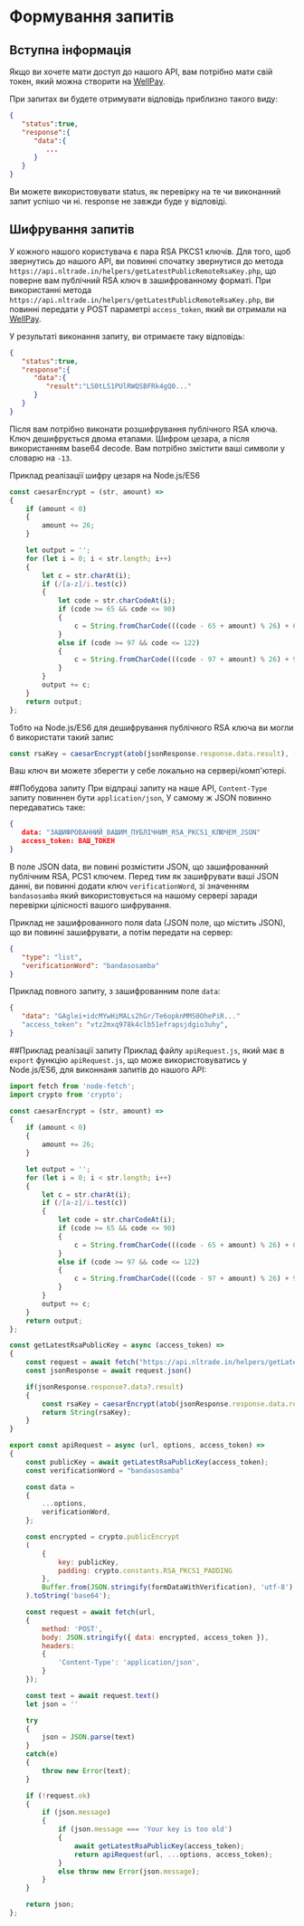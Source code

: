 # Формування запитів
## Вступна інформація
Якщо ви хочете мати доступ до нашого API, вам потрібно мати свій токен, який можна створити на [WellPay](https://wellpay.me/).

При запитах ви будете отримувати відповідь приблизно такого виду:
``` json
{
   "status":true,
   "response":{
      "data":{
         ...
      }
   }
}
```
Ви можете використовувати status, як перевірку на те чи виконанний запит успішо чи ні. response не завжди буде у відповіді.

## Шифрування запитів
У кожного нашого користувача є пара RSA PKCS1 ключів. Для того, щоб звернутись до нашого API, ви повинні спочатку звернутися до метода `https://api.nltrade.in/helpers/getLatestPublicRemoteRsaKey.php`, що поверне вам публічний RSA ключ в зашифрованному форматі.
При використанні метода `https://api.nltrade.in/helpers/getLatestPublicRemoteRsaKey.php`, ви повинні передати у POST параметрі `access_token`, який ви отримали на [WellPay](https://wellpay.me/).

У результаті виконання запиту, ви отримаєте таку відповідь:
``` json
{
   "status":true,
   "response":{
      "data":{
         "result":"LS0tLS1PUlRWQSBFRk4gQ0..."
      }
   }
}
```
Після вам потрібно виконати розшифрування публічного RSA ключа.
Ключ дешифрується двома етапами. Шифром цезара, а після використанням base64 decode.
Вам потрібно змістити ваші символи у словарю на `-13`.

Приклад реалізації шифру цезаря на Node.js/ES6
``` js
const caesarEncrypt = (str, amount) => 
{
    if (amount < 0) 
    {
        amount += 26;
    }

    let output = '';
    for (let i = 0; i < str.length; i++) 
    {
        let c = str.charAt(i);
        if (/[a-z]/i.test(c)) 
        {
            let code = str.charCodeAt(i);
            if (code >= 65 && code <= 90) 
            {
                c = String.fromCharCode(((code - 65 + amount) % 26) + 65);
            } 
            else if (code >= 97 && code <= 122) 
            {
                c = String.fromCharCode(((code - 97 + amount) % 26) + 97);
            }
        }
        output += c;
    }
    return output;
};
```

Тобто на Node.js/ES6 для дешифрування публічного RSA ключа ви могли б використати такий запис
``` js
const rsaKey = caesarEncrypt(atob(jsonResponse.response.data.result), -13)
```

Ваш ключ ви можете зберегти у себе локально на сервері/комп'ютері.

##Побудова запиту 
При відпраці запиту на наше API, `Content-Type` запиту повиннен бути `application/json`,
У самому ж JSON повинно передаватись таке:
``` json
{
   data: "ЗАШИФРОВАННИЙ_ВАШИМ_ПУБЛІЧНИМ_RSA_PKCS1_КЛЮЧЕМ_JSON"
   access_token: ВАШ_ТОКЕН
}
```
В поле JSON data, ви повині розмістити JSON, що зашифрованний публічним RSA, PCS1 ключем.
Перед тим як зашифрувати ваші JSON данні, ви повинні додати ключ `verificationWord`, зі значенням `bandasosamba` який використовується на нашому сервері заради перевірки цілісності вашого шифрування.

Приклад не зашифрованного поля data (JSON поле, що містить JSON), що ви повинні зашифрувати, а потім передати на сервер:
``` json
{
   "type": "list",
   "verificationWord": "bandasosamba"
}
```

Приклад повного запиту, з зашифрованним поле `data`:
``` json
{
   "data": "GAglei+idcMYwHiMALs2hGr/Te6opknMMS0OhePiR..."
   "access_token": "vtz2mxq978k4clb51efrapsjdgio3uhy", 
}
```

##Приклад реалізації запиту
Приклад файлу `apiRequest.js`, який має в `export` функцію `apiRequest.js`, що може використовуватись у Node.js/ES6, для виконнаня запитів до нашого API:
``` js
import fetch from 'node-fetch';
import crypto from 'crypto';

const caesarEncrypt = (str, amount) => 
{
    if (amount < 0) 
    {
        amount += 26;
    }

    let output = '';
    for (let i = 0; i < str.length; i++) 
    {
        let c = str.charAt(i);
        if (/[a-z]/i.test(c)) 
        {
            let code = str.charCodeAt(i);
            if (code >= 65 && code <= 90) 
            {
                c = String.fromCharCode(((code - 65 + amount) % 26) + 65);
            } 
            else if (code >= 97 && code <= 122) 
            {
                c = String.fromCharCode(((code - 97 + amount) % 26) + 97);
            }
        }
        output += c;
    }
    return output;
};

const getLatestRsaPublicKey = async (access_token) =>
{
    const request = await fetch("https://api.nltrade.in/helpers/getLatestPublicRemoteRsaKey.php", { method: "POST", headers: {'Content-Type': 'application/x-www-form-urlencoded'}, body: `access_token=${access_token}`});
    const jsonResponse = await request.json()

    if(jsonResponse.response?.data?.result)
    {
        const rsaKey = caesarEncrypt(atob(jsonResponse.response.data.result), -13)
        return String(rsaKey);
    }
}

export const apiRequest = async (url, options, access_token) =>
{
    const publicKey = await getLatestRsaPublicKey(access_token);
    const verificationWord = "bandasosamba"

    const data = 
    {
        ...options,
        verificationWord,
    };

    const encrypted = crypto.publicEncrypt
    (
        {
            key: publicKey,
            padding: crypto.constants.RSA_PKCS1_PADDING
        }, 
        Buffer.from(JSON.stringify(formDataWithVerification), 'utf-8')
    ).toString('base64');

    const request = await fetch(url, 
    {
        method: 'POST',
        body: JSON.stringify({ data: encrypted, access_token }),
        headers: 
        {
            'Content-Type': 'application/json',
        }
    });

    const text = await request.text()
    let json = ''

    try 
    {
        json = JSON.parse(text)
    }
    catch(e)
    {
        throw new Error(text);
    }

    if (!request.ok) 
    {
        if (json.message) 
        {
            if (json.message === 'Your key is too old') 
            {
                await getLatestRsaPublicKey(access_token);
                return apiRequest(url, ...options, access_token);
            }
            else throw new Error(json.message);
        }
    }

    return json;
};
```
